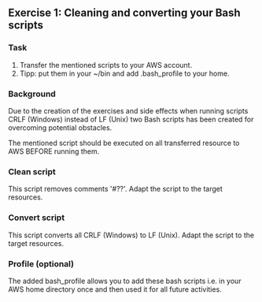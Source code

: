 ## Exercise 1: Cleaning and converting your Bash scripts
### Task
1. Transfer the mentioned scripts to your AWS account. 
2. Tipp: put them in your ~/bin and add .bash_profile to your home.

### Background
Due to the creation of the exercises and side effects 
when running scripts CRLF (Windows) instead of LF (Unix)
two Bash scripts has been created for overcoming potential
obstacles.

The mentioned script should be executed on all transferred 
resource to AWS BEFORE running them.

### Clean script
This script removes comments '#??'. 
Adapt the script to the target resources.

### Convert script
This script converts all CRLF (Windows) to LF (Unix).
Adapt the script to the target resources.

### Profile (optional)
The added bash_profile allows you to add these bash scripts
i.e. in your AWS home directory once and then used it for
all future activities.
